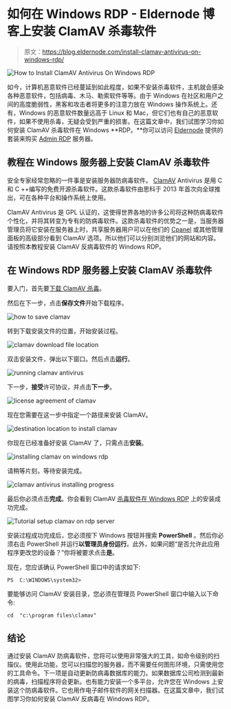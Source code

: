# 如何在 Windows RDP - Eldernode 博客上安装 ClamAV 杀毒软件

> 原文：<https://blog.eldernode.com/install-clamav-antivirus-on-windows-rdp/>

![How to Install ClamAV Antivirus On Windows RDP](img/aa38bbb0674ecbe67b9ea62f7a8e38db.png)

如今，计算机恶意软件已经蔓延到如此程度，如果不安装杀毒软件，主机就会感染各种恶意软件，包括病毒、木马、勒索软件等等。由于 Windows 在社区和用户之间的高度脆弱性，黑客和攻击者将更多的注意力放在 Windows 操作系统上。还有，Windows 的恶意软件数量远高于 Linux 和 Mac，但它们也有自己的恶意软件，如果不使用杀毒，无疑会受到严重的损害。在这篇文章中，我们试图学习你如何安装 ClamAV 杀毒软件在 Windows **RDP。**你可以访问 [Eldernode](https://eldernode.com/) 提供的套装来购买 [Admin RDP](https://eldernode.com/buy-rdp/) 服务器。

## **教程在 Windows 服务器上安装 ClamAV 杀毒软件**

安全专家经常忽略的一件事是安装服务器防病毒软件。 [ClamAV](https://blog.eldernode.com/install-clamav-antivirus-centos-7/) Antivirus 是用 C 和 C ++编写的免费开源杀毒软件。这款杀毒软件由思科于 2013 年首次向全球推出，可在各种平台和操作系统上使用。

ClamAV Antivirus 是 GPL 认证的，这使得世界各地的许多公司将这种防病毒软件个性化，并将其转变为专有的防病毒软件。这款杀毒软件的优势之一是，当服务器管理员将它安装在服务器上时，共享服务器用户可以在他们的 [Cpanel](https://blog.eldernode.com/tag/cpanel/) 或其他管理面板的高级部分看到 ClamAV 选项。所以他们可以分别浏览他们的网站和内容。请按照本教程安装 ClamAV 反病毒软件的 Windows RDP。

## **在 Windows RDP 服务器上安装 ClamAV 杀毒软件**

要入门，首先要[下载 ClamAV 杀毒](http://www.clamav.net/downloads/production/ClamAV-0.102.1.exe)。

然后在下一步，点击**保存文件**开始下载程序。

![how to save clamav](img/06743ceeb32ee481f2bbf9a77babaa46.png)

转到下载安装文件的位置，开始安装过程。

![clamav download file location](img/1f65f7ba1383795d25231f51f16bccce.png)

双击安装文件，弹出以下窗口。然后点击**运行**。

![running clamav antivirus](img/f575203b893f2ffd3b1dfe8d1d0984d6.png)

下一步，**接受**许可协议，并点击**下一步**。

![license agreement of clamav](img/57ad3462896a52bcf2c19102ab50f5ff.png)

现在您需要在这一步中指定一个路径来安装 ClamAV。

![destination location to install clamav](img/4ed811b3fa642a41a799955a098f7606.png)

你现在已经准备好安装 ClamAV 了，只需点击**安装**。

![installing clamav on windows rdp](img/df739ea49a1b47d01534322c26983c9c.png)

请稍等片刻，等待安装完成。

![clamav antivirus installing progress](img/b199985f3b4c5a9fa18120774c7f6172.png)

最后你必须点击**完成**。你会看到 ClamAV [杀毒软件在 Windows RDP](https://blog.eldernode.com/how-to-install-and-configure-antivirus-on-rdp-admin/) 上的安装成功完成。

![Tutorial setup clamav on rdp server](img/347da71437fe96cb612a89aedd429758.png)

安装过程成功完成后，您必须按下 Windows 按钮并搜索 **PowerShell** 。然后你必须右击 PowerShell 并运行**以管理员身份运行**。此外，如果问题“是否允许此应用程序更改您的设备？”你将被要求点击**是**。

现在，您应该确认 PowerShell 窗口中的请求如下:

```
PS  C:\WINDOWS\system32>
```

要能够访问 ClamAV 安装目录，您必须在管理员 PowerShell 窗口中输入以下命令:

```
cd  "c:\program files\clamav"
```

## 结论

通过安装 ClamAV 防病毒软件，您将可以使用非常强大的工具，如命令级别的扫描仪。使用此功能，您可以扫描您的服务器，而不需要任何图形环境，只需使用您的工具命令。下一项是自动更新防病毒数据库的能力。如果数据库公司检测到最新的病毒，扫描程序将会更新。也有能力安装一个多平台，允许您在 Windows 上安装这个防病毒软件。它也用作电子邮件软件的网关扫描器。在这篇文章中，我们试图学习你如何安装 ClamAV 反病毒在 Windows RDP。